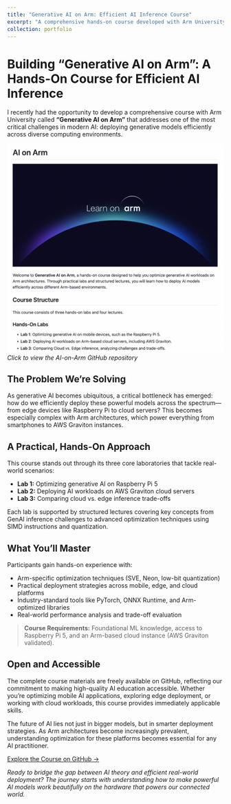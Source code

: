 ```yaml
---
title: "Generative AI on Arm: Efficient AI Inference Course"
excerpt: "A comprehensive hands-on course developed with Arm University covering optimization of generative AI workloads across Arm architectures. Features three practical labs spanning mobile devices, cloud servers, and edge-to-cloud deployment comparisons using Raspberry Pi 5 and AWS Graviton."
collection: portfolio
---
```


# Building “Generative AI on Arm”: A Hands-On Course for Efficient AI Inference

I recently had the opportunity to develop a comprehensive course with Arm University called **“Generative AI on Arm”** that addresses one of the most critical challenges in modern AI: deploying generative models efficiently across diverse computing environments.

[![AI on Arm GitHub Repository](images/ai_on_arm.png)](https://github.com/arm-university/AI-on-Arm)  
*Click to view the AI-on-Arm GitHub repository*

## The Problem We’re Solving

As generative AI becomes ubiquitous, a critical bottleneck has emerged: how do we efficiently deploy these powerful models across the spectrum—from edge devices like Raspberry Pi to cloud servers? This becomes especially complex with Arm architectures, which power everything from smartphones to AWS Graviton instances.

## A Practical, Hands-On Approach

This course stands out through its three core laboratories that tackle real-world scenarios:

- **Lab 1:** Optimizing generative AI on Raspberry Pi 5  
- **Lab 2:** Deploying AI workloads on AWS Graviton cloud servers  
- **Lab 3:** Comparing cloud vs. edge inference trade-offs  

Each lab is supported by structured lectures covering key concepts from GenAI inference challenges to advanced optimization techniques using SIMD instructions and quantization.

## What You’ll Master

Participants gain hands-on experience with:

- Arm-specific optimization techniques (SVE, Neon, low-bit quantization)
- Practical deployment strategies across mobile, edge, and cloud platforms
- Industry-standard tools like PyTorch, ONNX Runtime, and Arm-optimized libraries
- Real-world performance analysis and trade-off evaluation

> **Course Requirements:** Foundational ML knowledge, access to Raspberry Pi 5, and an Arm-based cloud instance (AWS Graviton validated).

## Open and Accessible

The complete course materials are freely available on GitHub, reflecting our commitment to making high-quality AI education accessible. Whether you’re optimizing mobile AI applications, exploring edge deployment, or working with cloud workloads, this course provides immediately applicable skills.

The future of AI lies not just in bigger models, but in smarter deployment strategies. As Arm architectures become increasingly prevalent, understanding optimization for these platforms becomes essential for any AI practitioner.

[Explore the Course on GitHub →](https://github.com/arm-university/AI-on-Arm)

*Ready to bridge the gap between AI theory and efficient real-world deployment? The journey starts with understanding how to make powerful AI models work beautifully on the hardware that powers our connected world.*






